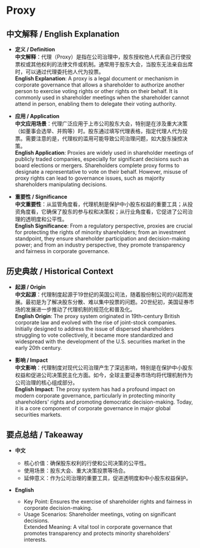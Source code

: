 # Proxy

## 中文解释 / English Explanation

* **定义 / Definition**  
  **中文解释**：代理（Proxy）是指在公司治理中，股东授权他人代表自己行使投票权或其他权利的法律文件或机制。通常用于股东大会，当股东无法亲自出席时，可以通过代理委托他人代为投票。  
  **English Explanation**: A proxy is a legal document or mechanism in corporate governance that allows a shareholder to authorize another person to exercise voting rights or other rights on their behalf. It is commonly used in shareholder meetings when the shareholder cannot attend in person, enabling them to delegate their voting authority.

* **应用 / Application**  
  **中文应用场景**：代理广泛应用于上市公司股东大会，特别是在涉及重大决策（如董事会选举、并购等）时。股东通过填写代理表格，指定代理人代为投票。需要注意的是，代理权的滥用可能导致公司治理问题，如大股东操控决策。  
  **English Application**: Proxies are widely used in shareholder meetings of publicly traded companies, especially for significant decisions such as board elections or mergers. Shareholders complete proxy forms to designate a representative to vote on their behalf. However, misuse of proxy rights can lead to governance issues, such as majority shareholders manipulating decisions.

* **重要性 / Significance**  
  **中文重要性**：从监管角度看，代理机制是保护中小股东权益的重要工具；从投资角度看，它确保了股东的参与权和决策权；从行业角度看，它促进了公司治理的透明度和公平性。  
  **English Significance**: From a regulatory perspective, proxies are crucial for protecting the rights of minority shareholders; from an investment standpoint, they ensure shareholder participation and decision-making power; and from an industry perspective, they promote transparency and fairness in corporate governance.

## 历史典故 / Historical Context

* **起源 / Origin**  
  **中文起源**：代理制度起源于19世纪的英国公司法，随着股份制公司的兴起而发展。最初是为了解决股东分散、难以集中投票的问题。20世纪初，美国证券市场的发展进一步推动了代理机制的规范化和普及化。  
  **English Origin**: The proxy system originated in 19th-century British corporate law and evolved with the rise of joint-stock companies. Initially designed to address the issue of dispersed shareholders struggling to vote collectively, it became more standardized and widespread with the development of the U.S. securities market in the early 20th century.

* **影响 / Impact**  
  **中文影响**：代理制度对现代公司治理产生了深远影响，特别是在保护中小股东权益和促进公司决策民主化方面。如今，全球主要证券市场均将代理机制作为公司治理的核心组成部分。  
  **English Impact**: The proxy system has had a profound impact on modern corporate governance, particularly in protecting minority shareholders' rights and promoting democratic decision-making. Today, it is a core component of corporate governance in major global securities markets.

## 要点总结 / Takeaway

* **中文**  
  - 核心价值：确保股东权利的行使和公司决策的公平性。  
  - 使用场景：股东大会、重大决策投票等场合。  
  - 延伸意义：作为公司治理的重要工具，促进透明度和中小股东权益保护。

* **English**  
  - Key Point: Ensures the exercise of shareholder rights and fairness in corporate decision-making.  
  - Usage Scenarios: Shareholder meetings, voting on significant decisions.  
Extended Meaning: A vital tool in corporate governance that promotes transparency and protects minority shareholders' interests.